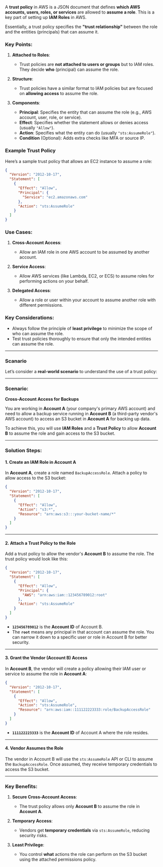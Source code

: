 A **trust policy** in AWS is a JSON document that defines **which AWS accounts, users, roles, or services** are allowed to **assume a role**. This is a key part of setting up **IAM Roles** in AWS. 

Essentially, a trust policy specifies the **"trust relationship"** between the role and the entities (principals) that can assume it.

### Key Points:
1. **Attached to Roles**:
   - Trust policies are **not attached to users or groups** but to IAM roles. They decide **who** (principal) can assume the role.

2. **Structure**:
   - Trust policies have a similar format to IAM policies but are focused on **allowing access** to assume the role.
   
3. **Components**:
   - **Principal**: Specifies the entity that can assume the role (e.g., AWS account, user, role, or service).
   - **Effect**: Specifies whether the statement allows or denies access (usually `"Allow"`).
   - **Action**: Specifies what the entity can do (usually `"sts:AssumeRole"`).
   - **Condition** (Optional): Adds extra checks like MFA or source IP.

### Example Trust Policy
Here’s a sample trust policy that allows an EC2 instance to assume a role:
```json
{
  "Version": "2012-10-17",
  "Statement": [
    {
      "Effect": "Allow",
      "Principal": {
        "Service": "ec2.amazonaws.com"
      },
      "Action": "sts:AssumeRole"
    }
  ]
}
```

### Use Cases:
1. **Cross-Account Access**:
   - Allow an IAM role in one AWS account to be assumed by another account.

2. **Service Access**:
   - Allow AWS services (like Lambda, EC2, or ECS) to assume roles for performing actions on your behalf.

3. **Delegated Access**:
   - Allow a role or user within your account to assume another role with different permissions.

### Key Considerations:
- Always follow the principle of **least privilege** to minimize the scope of who can assume the role.
- Test trust policies thoroughly to ensure that only the intended entities can assume the role.

---
### Scanario
Let’s consider a **real-world scenario** to understand the use of a trust policy:

---

### Scenario:  
**Cross-Account Access for Backups**

You are working in **Account A** (your company's primary AWS account) and need to allow a backup service running in **Account B** (a third-party vendor's AWS account) to access an S3 bucket in **Account A** for backing up data.  

To achieve this, you will use **IAM Roles** and a **Trust Policy** to allow **Account B** to assume the role and gain access to the S3 bucket.

---

### Solution Steps:

#### 1. **Create an IAM Role in Account A**
   In **Account A**, create a role named `BackupAccessRole`. Attach a policy to allow access to the S3 bucket:
   
   ```json
   {
     "Version": "2012-10-17",
     "Statement": [
       {
         "Effect": "Allow",
         "Action": "s3:*",
         "Resource": "arn:aws:s3:::your-bucket-name/*"
       }
     ]
   }
   ```

---

#### 2. **Attach a Trust Policy to the Role**
   Add a trust policy to allow the vendor's **Account B** to assume the role. The trust policy would look like this:
   
   ```json
   {
     "Version": "2012-10-17",
     "Statement": [
       {
         "Effect": "Allow",
         "Principal": {
           "AWS": "arn:aws:iam::123456789012:root" 
         },
         "Action": "sts:AssumeRole"
       }
     ]
   }
   ```

   - **`123456789012`** is the **Account ID** of Account B.
   - The **`root`** means any principal in that account can assume the role. You can narrow it down to a specific user or role in Account B for better security.

---

#### 3. **Grant the Vendor (Account B) Access**
   In **Account B**, the vendor will create a policy allowing their IAM user or service to assume the role in **Account A**:
   
   ```json
   {
     "Version": "2012-10-17",
     "Statement": [
       {
         "Effect": "Allow",
         "Action": "sts:AssumeRole",
         "Resource": "arn:aws:iam::111122223333:role/BackupAccessRole"
       }
     ]
   }
   ```

   - **`111122223333`** is the **Account ID** of Account A where the role resides.

---

#### 4. **Vendor Assumes the Role**
   The vendor in Account B will use the `sts:AssumeRole` API or CLI to assume the `BackupAccessRole`. Once assumed, they receive temporary credentials to access the S3 bucket.

---

### Key Benefits:
1. **Secure Cross-Account Access**:
   - The trust policy allows only **Account B** to assume the role in **Account A**.
   
2. **Temporary Access**:
   - Vendors get **temporary credentials** via `sts:AssumeRole`, reducing security risks.

3. **Least Privilege**:
   - You control **what** actions the role can perform on the S3 bucket using the attached permissions policy.
